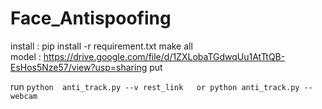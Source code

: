 # Face_Antispoofing
install : 
     pip install -r requirement.txt
     make all  
model :
  https://drive.google.com/file/d/1ZXLobaTGdwqUu1AtTtQB-EsHos5Nze57/view?usp=sharing
  put 

run
    ```python  anti_track.py --v rest_link  
      or
      python anti_track.py --webcam```

